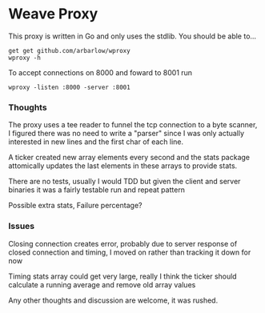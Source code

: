 # Weave Proxy

This proxy is written in Go and only uses the stdlib. You should be able to...

```
get get github.com/arbarlow/wproxy
wproxy -h
```

To accept connections on 8000 and foward to 8001 run

```
wproxy -listen :8000 -server :8001
```

### Thoughts

The proxy uses a tee reader to funnel the tcp connection to a byte scanner, I figured there was no need to write a "parser" since I was only actually interested in new lines and the first char of each line.

A ticker created new array elements every second and the stats package attomically updates the last elements in these arrays to provide stats.

There are no tests, usually I would TDD but given the client and server binaries it was a fairly testable run and repeat pattern

Possible extra stats, Failure percentage?

### Issues 

Closing connection creates error, probably due to server response of closed connection and timing, I moved on rather than tracking it down for now

Timing stats array could get very large, really I think the ticker should calculate a running average and remove old array values

Any other thoughts and discussion are welcome, it was rushed.

